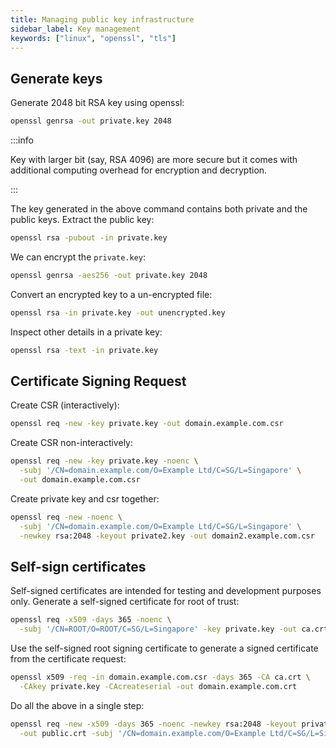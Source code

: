 ```yaml
---
title: Managing public key infrastructure
sidebar_label: Key management
keywords: ["linux", "openssl", "tls"]
---
```


## Generate keys

Generate 2048 bit RSA key using openssl:

```bash
openssl genrsa -out private.key 2048
```

:::info

Key with larger bit (say, RSA 4096) are more secure but it comes with additional
computing overhead for encryption and decryption.

:::

The key generated in the above command contains both private and the public
keys. Extract the public key:

```bash
openssl rsa -pubout -in private.key
```

We can encrypt the `private.key`:

```bash
openssl genrsa -aes256 -out private.key 2048
```

Convert an encrypted key to a un-encrypted file:

```bash
openssl rsa -in private.key -out unencrypted.key
```

Inspect other details in a private key:

```bash
openssl rsa -text -in private.key
```

## Certificate Signing Request

Create CSR (interactively):

```bash
openssl req -new -key private.key -out domain.example.com.csr
```

Create CSR non-interactively:

```bash
openssl req -new -key private.key -noenc \
  -subj '/CN=domain.example.com/O=Example Ltd/C=SG/L=Singapore' \
  -out domain.example.com.csr
```

Create private key and csr together:

```bash
openssl req -new -noenc \
  -subj '/CN=domain.example.com/O=Example Ltd/C=SG/L=Singapore' \
  -newkey rsa:2048 -keyout private2.key -out domain2.example.com.csr
```

## Self-sign certificates

Self-signed certificates are intended for testing and development purposes only.
Generate a self-signed certificate for root of trust:

```bash
openssl req -x509 -days 365 -noenc \
  -subj '/CN=ROOT/O=ROOT/C=SG/L=Singapore' -key private.key -out ca.crt
```

Use the self-signed root signing certificate to generate a signed certificate
from the certificate request:

```bash
openssl x509 -req -in domain.example.com.csr -days 365 -CA ca.crt \
  -CAkey private.key -CAcreateserial -out domain.example.com.crt
```

Do all the above in a single step:

```bash
openssl req -new -x509 -days 365 -noenc -newkey rsa:2048 -keyout private.key \
  -out public.crt -subj '/CN=domain.example.com/O=Example Ltd/C=SG/L=Singapore'
```
